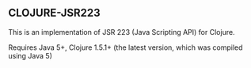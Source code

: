 ## CLOJURE-JSR223

This is an implementation of JSR 223 (Java Scripting API) for Clojure.

Requires Java 5+, Clojure 1.5.1+ (the latest version, which was compiled using Java 5)

